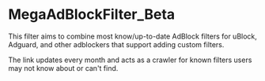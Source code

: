 # MegaAdBlockFilter_Beta
This filter aims to combine most know/up-to-date AdBlock filters for uBlock, Adguard, and other adblockers that support adding custom filters.

The link updates every month and acts as a crawler for known filters users may not know about or can't find.
